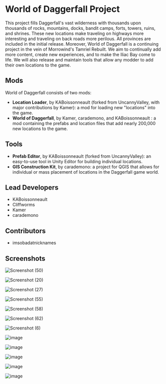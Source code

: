 # World of Daggerfall Project

This project fills Daggerfall's vast wilderness with thousands upon thousands of rocks, mountains, docks, bandit camps, forts, towers, ruins, and shrines. These new locations make traveling on highways more interesting and traveling on back roads more perilous. All provinces are included in the initial release. Moreover, World of Daggerfall is a continuing project in the vein of Morrowind's Tamriel Rebuilt. We aim to continually add more content, create new experiences, and to make the Iliac Bay come to life. We will also release and maintain tools that allow any modder to add their own locations to the game.

## Mods
World of Daggerfall consists of two mods:
- **Location Loader**, by KABoissonneault (forked from UncannyValley, with major contributions by Kamer): a mod for loading new "locations" into the game.
- **World of Daggerfall**, by Kamer, carademono, and KABoissonneault : a mod containing the prefabs and location files that add nearly 200,000 new locations to the game.

## Tools
- **Prefab Editor**, by KABoissonneault (forked from UncannyValley): an easy-to-use tool in Unity Editor for building individual locations.
- **GIS Construction Kit**, by carademono: a project for QGIS that allows for individual or mass placement of locations in the Daggerfall game world.

## Lead Developers
- KABoissonneault
- Cliffworms
- Kamer
- carademono

## Contributors
- imsobadatnicknames

## Screenshots

![Screenshot (50)](https://user-images.githubusercontent.com/73616371/144923020-d9432061-ce6b-4596-be00-61a414601815.png)

![Screenshot (20)](https://user-images.githubusercontent.com/73616371/144923074-e26643ef-cfc2-4e82-8c88-6435dd468690.png)

![Screenshot (27)](https://user-images.githubusercontent.com/73616371/144923100-c6a0a36b-3376-47bb-9b6d-4e21d28c2459.png)

![Screenshot (55)](https://user-images.githubusercontent.com/73616371/144923151-d2871a80-8f61-4466-8ab7-56f9c267129a.png)

![Screenshot (58)](https://user-images.githubusercontent.com/73616371/144923181-28e0e411-3733-48ab-b7d4-4eacbd941237.png)

![Screenshot (62)](https://user-images.githubusercontent.com/73616371/144923215-39c78bbb-e8b3-4e55-953e-14695a6adaf7.png)

![Screenshot (6)](https://user-images.githubusercontent.com/73616371/144923256-a5287bbc-8ec7-4d09-942f-189d9eddd86e.png)

![image](https://user-images.githubusercontent.com/73616371/144924061-4f8f9ab4-8d03-4d01-8ae6-218d89f44203.png)

![image](https://user-images.githubusercontent.com/73616371/144924229-2ce64561-a28a-4d2b-b3ce-4fc5a8f1a7c5.png)

![image](https://user-images.githubusercontent.com/73616371/144923724-fd7865dc-015c-4fc6-9c5c-fe3dcfabc979.png)

![image](https://user-images.githubusercontent.com/73616371/144923754-db514e16-7eab-4a69-90a0-6da6ff48f30d.png)

![image](https://user-images.githubusercontent.com/73616371/144923413-d03b3a44-c5b5-4721-b061-c48484bced48.png)
